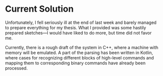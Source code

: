 
# Current Solution

Unfortunately, I fell seriously ill at the end of last week and barely managed to prepare everything for my thesis. What I provided was some hastily prepared sketches—I would have liked to do more, but time did not favor me.

Currently, there is a rough draft of the system in C++, where a machine with memory will be emulated. A part of the parsing has been written in Kotlin, where cases for recognizing different blocks of high-level commands and mapping them to corresponding binary commands have already been processed.

